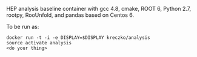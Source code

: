 HEP analysis baseline container with gcc 4.8, cmake, ROOT 6, Python 2.7, rootpy, RooUnfold, and pandas based on Centos 6.

To be run as:
```
docker run -t -i -e DISPLAY=$DISPLAY kreczko/analysis
source activate analysis
<do your thing>
```